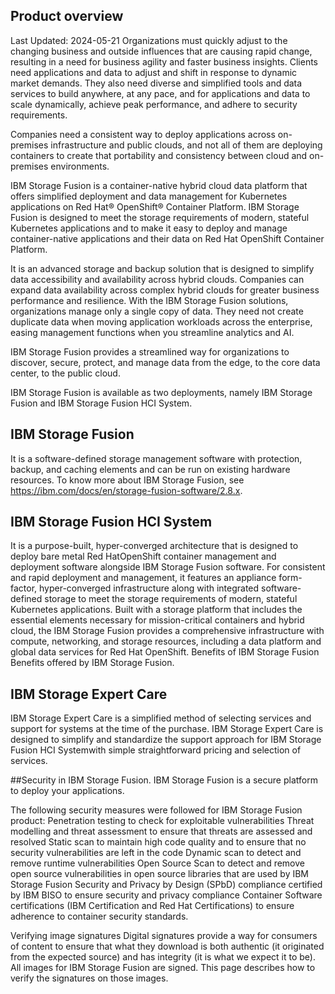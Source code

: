 ## Product overview
Last Updated: 2024-05-21
Organizations must quickly adjust to the changing business and outside influences that are causing rapid change, resulting in a need for business agility and faster business insights. Clients need applications and data to adjust and shift in response to dynamic market demands. They also need diverse and simplified tools and data services to build anywhere, at any pace, and for applications and data to scale dynamically, achieve peak performance, and adhere to security requirements.

Companies need a consistent way to deploy applications across on-premises infrastructure and public clouds, and not all of them are deploying containers to create that portability and consistency between cloud and on-premises environments.

IBM Storage Fusion is a container-native hybrid cloud data platform that offers simplified deployment and data management for Kubernetes applications on Red Hat® OpenShift® Container Platform. IBM Storage Fusion is designed to meet the storage requirements of modern, stateful Kubernetes applications and to make it easy to deploy and manage container-native applications and their data on Red Hat OpenShift Container Platform.

It is an advanced storage and backup solution that is designed to simplify data accessibility and availability across hybrid clouds. Companies can expand data availability across complex hybrid clouds for greater business performance and resilience. With the IBM Storage Fusion solutions, organizations manage only a single copy of data. They need not create duplicate data when moving application workloads across the enterprise, easing management functions when you streamline analytics and AI.

IBM Storage Fusion provides a streamlined way for organizations to discover, secure, protect, and manage data from the edge, to the core data center, to the public cloud.

IBM Storage Fusion is available as two deployments, namely IBM Storage Fusion and IBM Storage Fusion HCI System.

## IBM Storage Fusion
It is a software-defined storage management software with protection, backup, and caching elements and can be run on existing hardware resources.
To know more about IBM Storage Fusion, see https://ibm.com/docs/en/storage-fusion-software/2.8.x.

## IBM Storage Fusion HCI System
It is a purpose-built, hyper-converged architecture that is designed to deploy bare metal Red HatOpenShift container management and deployment software alongside IBM Storage Fusion software. For consistent and rapid deployment and management, it features an appliance form-factor, hyper-converged infrastructure along with integrated software-defined storage to meet the storage requirements of modern, stateful Kubernetes applications. Built with a storage platform that includes the essential elements necessary for mission-critical containers and hybrid cloud, the IBM Storage Fusion provides a comprehensive infrastructure with compute, networking, and storage resources, including a data platform and global data services for Red Hat OpenShift.
Benefits of IBM Storage Fusion
Benefits offered by IBM Storage Fusion.

## IBM Storage Expert Care
IBM Storage Expert Care is a simplified method of selecting services and support for systems at the time of the purchase. IBM Storage Expert Care is designed to simplify and standardize the support approach for IBM Storage Fusion HCI Systemwith simple straightforward pricing and selection of services.

##Security in IBM Storage Fusion.
IBM Storage Fusion is a secure platform to deploy your applications.

The following security measures were followed for IBM Storage Fusion product:
Penetration testing to check for exploitable vulnerabilities
Threat modelling and threat assessment to ensure that threats are assessed and resolved
Static scan to maintain high code quality and to ensure that no security vulnerabilities are left in the code
Dynamic scan to detect and remove runtime vulnerabilities
Open Source Scan to detect and remove open source vulnerabilities in open source libraries that are used by IBM Storage Fusion
Security and Privacy by Design (SPbD) compliance certified by IBM BISO to ensure security and privacy compliance
Container Software certifications (IBM Certification and Red Hat Certifications) to ensure adherence to container security standards.


Verifying image signatures
Digital signatures provide a way for consumers of content to ensure that what they download is both authentic (it originated from the expected source) and has integrity (it is what we expect it to be). All images for IBM Storage Fusion are signed. This page describes how to verify the signatures on those images.
